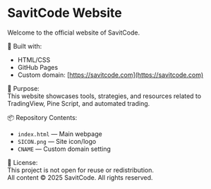# SavitCode Website

Welcome to the official website of SavitCode.

🔧 Built with:  
- HTML/CSS  
- GitHub Pages  
- Custom domain: [https://savitcode.com](https://savitcode.com)

🎯 Purpose:  
This website showcases tools, strategies, and resources related to TradingView, Pine Script, and automated trading.

📦 Repository Contents:
- `index.html` — Main webpage
- `SICON.png` — Site icon/logo
- `CNAME` — Custom domain setting

🚫 License:  
This project is not open for reuse or redistribution.  
All content © 2025 SavitCode. All rights reserved.
